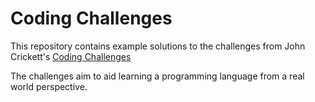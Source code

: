 # Coding Challenges

This repository contains example solutions to the challenges from John Crickett's
[Coding Challenges](https://codingchallenges.fyi/)

The challenges aim to aid learning a programming language from a real world perspective.

